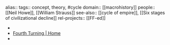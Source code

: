 alias::
tags:: concept, theory, #cycle
domain:: [[macrohistory]]
people:: [[Neil Howe]], [[William Strauss]]
see-also:: [[cycle of empire]], [[Six stages of civilizational decline]]
rel-projects:: [[FF-ed]]



-
- [Fourth Turning | Home](https://www.fourthturning.com/)
-
